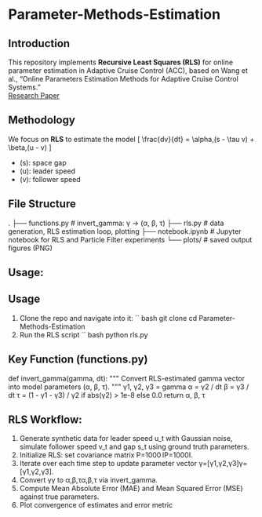 # Parameter-Methods-Estimation

## Introduction
This repository implements **Recursive Least Squares (RLS)** for online parameter estimation in Adaptive Cruise Control (ACC), based on Wang et al., “Online Parameters Estimation Methods for Adaptive Cruise Control Systems.”  
[Research Paper](https://inria.hal.science/hal-03011790/file/wang-gunter-nice-dellemonache-work-2020.pdf)

## Methodology
We focus on **RLS** to estimate the model
\[
\frac{dv}{dt} = \alpha\,(s - \tau v) + \beta\,(u - v)
\]
- \(s\): space gap  
- \(u\): leader speed  
- \(v\): follower speed  

## File Structure
. ├── functions.py # invert_gamma: γ → (α, β, τ) ├── rls.py # data generation, RLS estimation loop, plotting ├── notebook.ipynb # Jupyter notebook for RLS and Particle Filter experiments └── plots/ # saved output figures (PNG)

## Usage: 

## Usage
1. Clone the repo and navigate into it:
    `` bash
    git clone <repo-url>
    cd Parameter-Methods-Estimation
2. Run the RLS script
    `` bash 
    python rls.py

## Key Function (functions.py)
def invert_gamma(gamma, dt):
    """
    Convert RLS-estimated gamma vector into model parameters (α, β, τ).
    """
    γ1, γ2, γ3 = gamma
    α = γ2 / dt
    β = γ3 / dt
    τ = (1 - γ1 - γ3) / γ2 if abs(γ2) > 1e-8 else 0.0
    return α, β, τ

## RLS Workflow: 
1. Generate synthetic data for leader speed u_t with Gaussian noise, simulate follower speed v_t and gap s_t using ground truth parameters.
2. Initialize RLS: set covariance matrix P=1000 IP=1000I.
3. Iterate over each time step to update parameter vector γ=[γ1,γ2,γ3]γ=[γ1​,γ2​,γ3​].
4. Convert γγ to α,β,τα,β,τ via invert_gamma.
5. Compute Mean Absolute Error (MAE) and Mean Squared Error (MSE) against true parameters.
6. Plot convergence of estimates and error metric